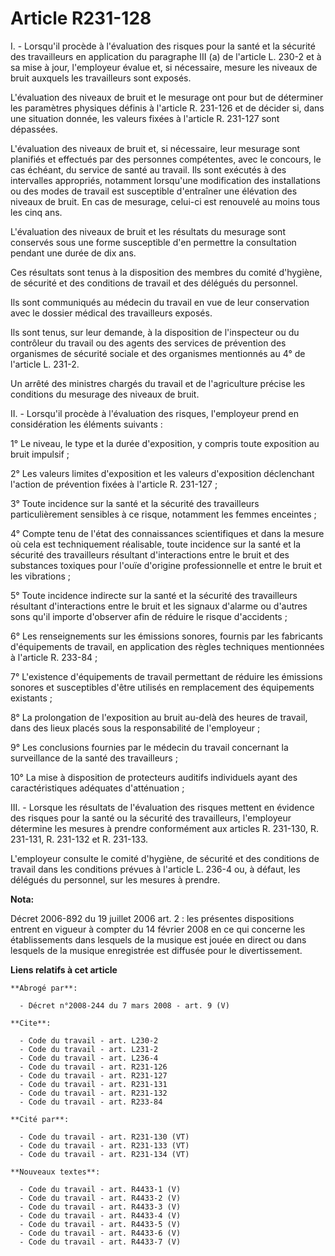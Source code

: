 # Article R231-128

I. - Lorsqu'il procède à l'évaluation des risques pour la santé et la sécurité des travailleurs en application du paragraphe
III (a) de l'article L. 230-2 et à sa mise à jour, l'employeur évalue et, si nécessaire, mesure les niveaux de bruit auxquels
les travailleurs sont exposés.

L'évaluation des niveaux de bruit et le mesurage ont pour but de déterminer les paramètres physiques définis à l'article R.
231-126 et de décider si, dans une situation donnée, les valeurs fixées à l'article R. 231-127 sont dépassées.

L'évaluation des niveaux de bruit et, si nécessaire, leur mesurage sont planifiés et effectués par des personnes compétentes,
avec le concours, le cas échéant, du service de santé au travail. Ils sont exécutés à des intervalles appropriés, notamment
lorsqu'une modification des installations ou des modes de travail est susceptible d'entraîner une élévation des niveaux de
bruit. En cas de mesurage, celui-ci est renouvelé au moins tous les cinq ans.

L'évaluation des niveaux de bruit et les résultats du mesurage sont conservés sous une forme susceptible d'en permettre la
consultation pendant une durée de dix ans.

Ces résultats sont tenus à la disposition des membres du comité d'hygiène, de sécurité et des conditions de travail et des
délégués du personnel.

Ils sont communiqués au médecin du travail en vue de leur conservation avec le dossier médical des travailleurs exposés.

Ils sont tenus, sur leur demande, à la disposition de l'inspecteur ou du contrôleur du travail ou des agents des services de
prévention des organismes de sécurité sociale et des organismes mentionnés au 4° de l'article L. 231-2.

Un arrêté des ministres chargés du travail et de l'agriculture précise les conditions du mesurage des niveaux de bruit.

II. - Lorsqu'il procède à l'évaluation des risques, l'employeur prend en considération les éléments suivants :

1° Le niveau, le type et la durée d'exposition, y compris toute exposition au bruit impulsif ;

2° Les valeurs limites d'exposition et les valeurs d'exposition déclenchant l'action de prévention fixées à l'article R.
231-127 ;

3° Toute incidence sur la santé et la sécurité des travailleurs particulièrement sensibles à ce risque, notamment les femmes
enceintes ;

4° Compte tenu de l'état des connaissances scientifiques et dans la mesure où cela est techniquement réalisable, toute
incidence sur la santé et la sécurité des travailleurs résultant d'interactions entre le bruit et des substances toxiques
pour l'ouïe d'origine professionnelle et entre le bruit et les vibrations ;

5° Toute incidence indirecte sur la santé et la sécurité des travailleurs résultant d'interactions entre le bruit et les
signaux d'alarme ou d'autres sons qu'il importe d'observer afin de réduire le risque d'accidents ;

6° Les renseignements sur les émissions sonores, fournis par les fabricants d'équipements de travail, en application des
règles techniques mentionnées à l'article R. 233-84 ;

7° L'existence d'équipements de travail permettant de réduire les émissions sonores et susceptibles d'être utilisés en
remplacement des équipements existants ;

8° La prolongation de l'exposition au bruit au-delà des heures de travail, dans des lieux placés sous la responsabilité de
l'employeur ;

9° Les conclusions fournies par le médecin du travail concernant la surveillance de la santé des travailleurs ;

10° La mise à disposition de protecteurs auditifs individuels ayant des caractéristiques adéquates d'atténuation ;

III. - Lorsque les résultats de l'évaluation des risques mettent en évidence des risques pour la santé ou la sécurité des
travailleurs, l'employeur détermine les mesures à prendre conformément aux articles R. 231-130, R. 231-131, R. 231-132 et R.
231-133.

L'employeur consulte le comité d'hygiène, de sécurité et des conditions de travail dans les conditions prévues à l'article L.
236-4 ou, à défaut, les délégués du personnel, sur les mesures à prendre.

**Nota:**

Décret 2006-892 du 19 juillet 2006 art. 2 : les présentes dispositions entrent en vigueur à compter du 14 février 2008 en ce
qui concerne les établissements dans lesquels de la musique est jouée en direct ou dans lesquels de la musique enregistrée
est diffusée pour le divertissement.

**Liens relatifs à cet article**

	**Abrogé par**:

	  - Décret n°2008-244 du 7 mars 2008 - art. 9 (V)

	**Cite**:

	  - Code du travail - art. L230-2
	  - Code du travail - art. L231-2
	  - Code du travail - art. L236-4
	  - Code du travail - art. R231-126
	  - Code du travail - art. R231-127
	  - Code du travail - art. R231-131
	  - Code du travail - art. R231-132
	  - Code du travail - art. R233-84

	**Cité par**:

	  - Code du travail - art. R231-130 (VT)
	  - Code du travail - art. R231-133 (VT)
	  - Code du travail - art. R231-134 (VT)

	**Nouveaux textes**:

	  - Code du travail - art. R4433-1 (V)
	  - Code du travail - art. R4433-2 (V)
	  - Code du travail - art. R4433-3 (V)
	  - Code du travail - art. R4433-4 (V)
	  - Code du travail - art. R4433-5 (V)
	  - Code du travail - art. R4433-6 (V)
	  - Code du travail - art. R4433-7 (V)
